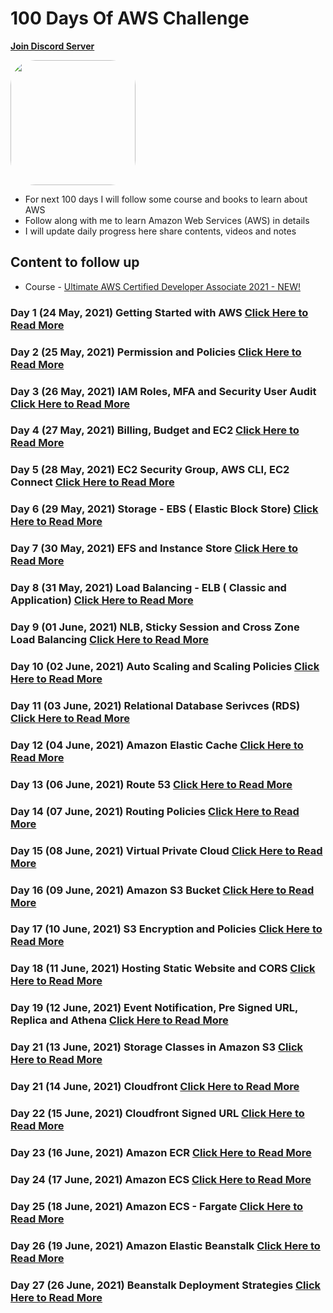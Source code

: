 # 100 Days Of AWS Challenge
**[Join Discord Server](https://discord.gg/neuKDrJ)**

<a href="https://www.youtube.com/watch?v=77XaHwNxH68">
<img src="https://i3.ytimg.com/vi/77XaHwNxH68/hqdefault.jpg" align="center" width="200" style="border-radius:40px" />
</a>

- For next 100 days I will follow some course and books to learn about AWS
- Follow along with me to learn Amazon Web Services (AWS) in details
- I will update daily progress here share contents, videos and notes

## Content to follow up
- Course - [Ultimate AWS Certified Developer Associate 2021 - NEW!](https://www.udemy.com/course/aws-certified-developer-associate-dva-c01/)

### Day 1 (24 May, 2021) Getting Started with AWS [Click Here to Read More](/Day-001-100DaysOfAWS.md)

### Day 2 (25 May, 2021) Permission and Policies [Click Here to Read More](/Day-002-100DaysOfAWS.md)

### Day 3 (26 May, 2021) IAM Roles, MFA and Security User Audit [Click Here to Read More](/Day-003-100DaysOfAWS.md)

### Day 4 (27 May, 2021) Billing, Budget and EC2 [Click Here to Read More](/Day-004-100DaysOfAWS.md)

### Day 5 (28 May, 2021) EC2 Security Group, AWS CLI, EC2 Connect [Click Here to Read More](/Day-005-100DaysOfAWS.md)

### Day 6 (29 May, 2021) Storage - EBS ( Elastic Block Store) [Click Here to Read More](/Day-006-100DaysOfAWS.md)

### Day 7 (30 May, 2021) EFS and Instance Store [Click Here to Read More](/Day-007-100DaysOfAWS.md)

### Day 8 (31 May, 2021) Load Balancing - ELB ( Classic and Application) [Click Here to Read More](/Day-008-100DaysOfAWS.md)

### Day 9 (01 June, 2021) NLB, Sticky Session and Cross Zone Load Balancing [Click Here to Read More](/Day-009-100DaysOfAWS.md)

### Day 10 (02 June, 2021) Auto Scaling and Scaling Policies [Click Here to Read More](/Day-010-100DaysOfAWS.md)

### Day 11 (03 June, 2021) Relational Database Serivces (RDS) [Click Here to Read More](/Day-011-100DaysOfAWS.md)

### Day 12 (04 June, 2021) Amazon Elastic Cache [Click Here to Read More](/Day-012-100DaysOfAWS.md)

### Day 13 (06 June, 2021) Route 53 [Click Here to Read More](/Day-013-100DaysOfAWS.md)

### Day 14 (07 June, 2021) Routing Policies [Click Here to Read More](/Day-014-100DaysOfAWS.md)

### Day 15 (08 June, 2021) Virtual Private Cloud [Click Here to Read More](/Day-015-100DaysOfAWS.md)

### Day 16 (09 June, 2021) Amazon S3 Bucket [Click Here to Read More](/Day-016-100DaysOfAWS.md)

### Day 17 (10 June, 2021) S3 Encryption and Policies [Click Here to Read More](/Day-017-100DaysOfAWS.md)

### Day 18 (11 June, 2021) Hosting Static Website and CORS [Click Here to Read More](/Day-018-100DaysOfAWS.md)

### Day 19 (12 June, 2021) Event Notification, Pre Signed URL, Replica and Athena [Click Here to Read More](/Day-019-100DaysOfAWS.md)

### Day 21 (13 June, 2021) Storage Classes in Amazon S3 [Click Here to Read More](/Day-020-100DaysOfAWS.md)

### Day 21 (14 June, 2021) Cloudfront [Click Here to Read More](/Day-021-100DaysOfAWS.md)

### Day 22 (15 June, 2021) Cloudfront Signed URL [Click Here to Read More](/Day-022-100DaysOfAWS.md)

### Day 23 (16 June, 2021) Amazon ECR [Click Here to Read More](/Day-023-100DaysOfAWS.md)

### Day 24 (17 June, 2021) Amazon ECS [Click Here to Read More](/Day-024-100DaysOfAWS.md)

### Day 25 (18 June, 2021) Amazon ECS - Fargate [Click Here to Read More](/Day-025-100DaysOfAWS.md)

### Day 26 (19 June, 2021) Amazon Elastic Beanstalk [Click Here to Read More](/Day-026-100DaysOfAWS.md)

### Day 27 (26 June, 2021) Beanstalk Deployment Strategies [Click Here to Read More](/Day-027-100DaysOfAWS.md)
